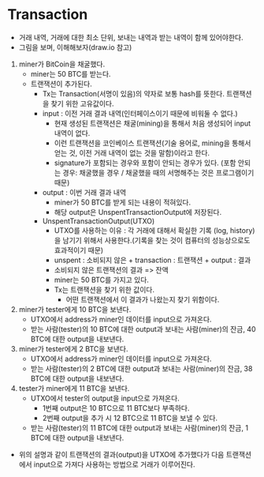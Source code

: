 # Transaction

- 거래 내역, 거래에 대한 최소 단위, 보내는 내역과 받는 내역이 함께 있어야한다.
- 그림을 보며, 이해해보자(draw.io 참고)

1. miner가 BitCoin을 채굴했다.
   - miner는 50 BTC를 받는다.
   - 트랜잭션이 추가된다.
     - Tx는 Transaction(서명이 있음)의 약자로 보통 hash를 뜻한다. 트랜잭션을 찾기 위한 고유값이다.
     - input : 이전 거래 결과 내역(인터페이스이기 때문에 비워둘 수 없다.)
       - 현재 생성된 트랜잭션은 채굴(mining)을 통해서 처음 생성되어 input 내역이 없다.
       - 이런 트랜잭션을 코인베이스 트랜잭션(기술 용어로, mining을 통해서 얻는 것, 이전 거래 내역이 없는 것을 말함)이라고 한다.
       - signature가 포함되는 경우와 포함이 안되는 경우가 있다. (포함 안되는 경우: 채굴했을 경우 / 채굴했을 때의 서명해주는 것은 프로그램이기 때문)
     - output : 이번 거래 결과 내역
       - miner가 50 BTC를 받게 되는 내용이 적혀있다.
       - 해당 output은 UnspentTransactionOutput에 저장된다.
     - UnspentTransactionOutput(UTXO)
       - UTXO를 사용하는 이유 : 각 거래에 대해서 확실한 기록 (log, history)을 남기기 위해서 사용한다.(기록을 찾는 것이 컴퓨터의 성능상으로도 효과적이기 때문)
       - unspent : 소비되지 않은 + transaction : 트랜잭션 + output : 결과
       - 소비되지 않은 트랜잭션의 결과 => 잔액
       - miner는 50 BTC를 가지고 있다.
       - Tx는 트랜잭션을 찾기 위한 값이다.
         - 어떤 트랜잭션에서 이 결과가 나왔는지 찾기 위함이다.
2. miner가 tester에게 10 BTC을 보낸다.
   - UTXO에서 address가 miner인 데이터를 input으로 가져온다.
   - 받는 사람(tester)의 10 BTC에 대한 output과 보내는 사람(miner)의 잔금, 40 BTC에 대한 output을 내보낸다.
3. miner가 tester에게 2 BTC을 보낸다.
   - UTXO에서 address가 miner인 데이터를 input으로 가져온다.
   - 받는 사람(tester)의 2 BTC에 대한 output과 보내는 사람(miner)의 잔금, 38 BTC에 대한 output을 내보낸다.
4. tester가 miner에게 11 BTC을 보낸다.
   - UTXO에서 tester의 output을 input으로 가져온다.
     - 1번째 output은 10 BTC으로 11 BTC보다 부족하다.
     - 2번째 output을 추가 시 12 BTC으로 11 BTC을 보낼 수 있다.
   - 받는 사람(tester)의 11 BTC에 대한 output과 보내는 사람(miner)의 잔금, 1 BTC에 대한 output을 내보낸다.

- 위의 설명과 같이 트랜잭션의 결과(output)을 UTXO에 추가했다가 다음 트랜잭션에서 input으로 가져다 사용하는 방법으로 거래가 이루어진다.
